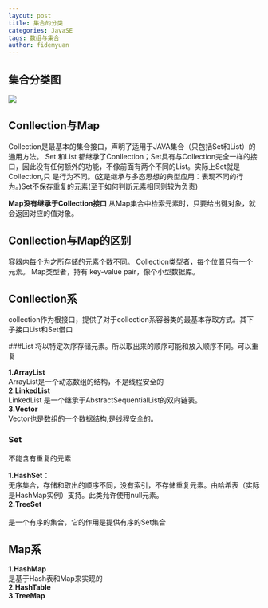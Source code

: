```yaml
---
layout: post
title: 集合的分类
categories: JavaSE
tags: 数组与集合
author: fidemyuan
---
```


## 集合分类图

![](https://github.com/fidemyuan/fidemyuan.github.io/blob/master/img-folder/Conllection.png)


## Conllection与Map

Collection是最基本的集合接口，声明了适用于JAVA集合（只包括Set和List）的通用方法。 Set 和List 都继承了Conllection；Set具有与Collection完全一样的接口，因此没有任何额外的功能，不像前面有两个不同的List。实际上Set就是Collection,只 是行为不同。(这是继承与多态思想的典型应用：表现不同的行为。)Set不保存重复的元素(至于如何判断元素相同则较为负责) 

 **Map没有继承于Collection接口** 从Map集合中检索元素时，只要给出键对象，就会返回对应的值对象。 	
## Conllection与Map的区别

容器内每个为之所存储的元素个数不同。
Collection类型者，每个位置只有一个元素。
Map类型者，持有 key-value pair，像个小型数据库。

## Conllection系

 collection作为根接口，提供了对于collection系容器类的最基本存取方式。其下子接口List和Set借口<br>

###List
将以特定次序存储元素。所以取出来的顺序可能和放入顺序不同。可以重复<br>

**1.ArrayList**<br>
ArrayList是一个动态数组的结构，不是线程安全的<br>
**2.LinkedList**<br>
LinkedList 是一个继承于AbstractSequentialList的双向链表。<br>
**3.Vector**<br>
Vector也是数组的一个数据结构,是线程安全的。

### Set  
不能含有重复的元素<br>

**1.HashSet：**<br>
无序集合，存储和取出的顺序不同，没有索引，不存储重复元素。由哈希表（实际是HashMap实例）支持。此类允许使用null元素。<br>
**2.TreeSet<br>**<br>
是一个有序的集合，它的作用是提供有序的Set集合<br>

## Map系

**1.HashMap**<br>
是基于Hash表和Map来实现的<br>
**2.HashTable**<br>
**3.TreeMap**<br>

